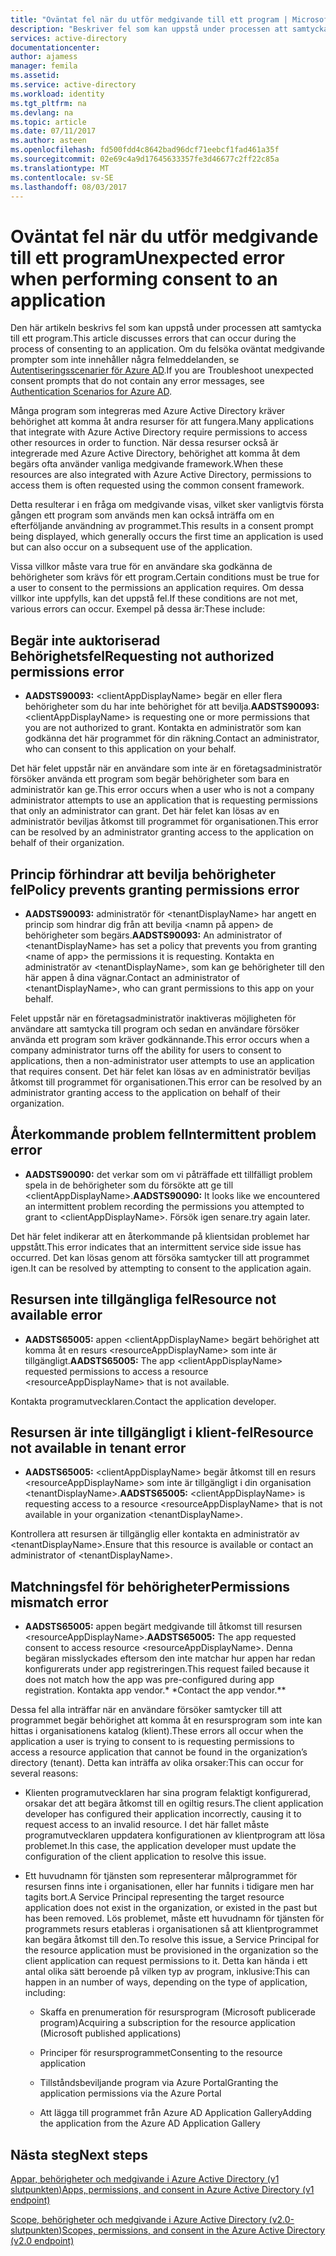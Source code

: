 ```yaml
---
title: "Oväntat fel när du utför medgivande till ett program | Microsoft Docs"
description: "Beskriver fel som kan uppstå under processen att samtycka till ett program och vad du kan göra om dem."
services: active-directory
documentationcenter: 
author: ajamess
manager: femila
ms.assetid: 
ms.service: active-directory
ms.workload: identity
ms.tgt_pltfrm: na
ms.devlang: na
ms.topic: article
ms.date: 07/11/2017
ms.author: asteen
ms.openlocfilehash: fd500fdd4c8642bad96dcf71eebcf1fad461a35f
ms.sourcegitcommit: 02e69c4a9d17645633357fe3d46677c2ff22c85a
ms.translationtype: MT
ms.contentlocale: sv-SE
ms.lasthandoff: 08/03/2017
---
```

# <a name="unexpected-error-when-performing-consent-to-an-application"></a><span data-ttu-id="c3a54-103">Oväntat fel när du utför medgivande till ett program</span><span class="sxs-lookup"><span data-stu-id="c3a54-103">Unexpected error when performing consent to an application</span></span>

<span data-ttu-id="c3a54-104">Den här artikeln beskrivs fel som kan uppstå under processen att samtycka till ett program.</span><span class="sxs-lookup"><span data-stu-id="c3a54-104">This article discusses errors that can occur during the process of consenting to an application.</span></span> <span data-ttu-id="c3a54-105">Om du felsöka oväntat medgivande prompter som inte innehåller några felmeddelanden, se [Autentiseringsscenarier för Azure AD](https://docs.microsoft.com/azure/active-directory/develop/active-directory-authentication-scenarios).</span><span class="sxs-lookup"><span data-stu-id="c3a54-105">If you are Troubleshoot unexpected consent prompts that do not contain any error messages, see [Authentication Scenarios for Azure AD](https://docs.microsoft.com/azure/active-directory/develop/active-directory-authentication-scenarios).</span></span>

<span data-ttu-id="c3a54-106">Många program som integreras med Azure Active Directory kräver behörighet att komma åt andra resurser för att fungera.</span><span class="sxs-lookup"><span data-stu-id="c3a54-106">Many applications that integrate with Azure Active Directory require permissions to access other resources in order to function.</span></span> <span data-ttu-id="c3a54-107">När dessa resurser också är integrerade med Azure Active Directory, behörighet att komma åt dem begärs ofta använder vanliga medgivande framework.</span><span class="sxs-lookup"><span data-stu-id="c3a54-107">When these resources are also integrated with Azure Active Directory, permissions to access them is often requested using the common consent framework.</span></span> 

<span data-ttu-id="c3a54-108">Detta resulterar i en fråga om medgivande visas, vilket sker vanligtvis första gången ett program som används men kan också inträffa om en efterföljande användning av programmet.</span><span class="sxs-lookup"><span data-stu-id="c3a54-108">This results in a consent prompt being displayed, which generally occurs the first time an application is used but can also occur on a subsequent use of the application.</span></span>

<span data-ttu-id="c3a54-109">Vissa villkor måste vara true för en användare ska godkänna de behörigheter som krävs för ett program.</span><span class="sxs-lookup"><span data-stu-id="c3a54-109">Certain conditions must be true for a user to consent to the permissions an application requires.</span></span> <span data-ttu-id="c3a54-110">Om dessa villkor inte uppfylls, kan det uppstå fel.</span><span class="sxs-lookup"><span data-stu-id="c3a54-110">If these conditions are not met, various errors can occur.</span></span> <span data-ttu-id="c3a54-111">Exempel på dessa är:</span><span class="sxs-lookup"><span data-stu-id="c3a54-111">These include:</span></span>

## <a name="requesting-not-authorized-permissions-error"></a><span data-ttu-id="c3a54-112">Begär inte auktoriserad Behörighetsfel</span><span class="sxs-lookup"><span data-stu-id="c3a54-112">Requesting not authorized permissions error</span></span>
* <span data-ttu-id="c3a54-113">**AADSTS90093:** &lt;clientAppDisplayName&gt; begär en eller flera behörigheter som du har inte behörighet för att bevilja.</span><span class="sxs-lookup"><span data-stu-id="c3a54-113">**AADSTS90093:** &lt;clientAppDisplayName&gt; is requesting one or more permissions that you are not authorized to grant.</span></span> <span data-ttu-id="c3a54-114">Kontakta en administratör som kan godkänna det här programmet för din räkning.</span><span class="sxs-lookup"><span data-stu-id="c3a54-114">Contact an administrator, who can consent to this application on your behalf.</span></span>

<span data-ttu-id="c3a54-115">Det här felet uppstår när en användare som inte är en företagsadministratör försöker använda ett program som begär behörigheter som bara en administratör kan ge.</span><span class="sxs-lookup"><span data-stu-id="c3a54-115">This error occurs when a user who is not a company administrator attempts to use an application that is requesting permissions that only an administrator can grant.</span></span> <span data-ttu-id="c3a54-116">Det här felet kan lösas av en administratör beviljas åtkomst till programmet för organisationen.</span><span class="sxs-lookup"><span data-stu-id="c3a54-116">This error can be resolved by an administrator granting access to the application on behalf of their organization.</span></span>

## <a name="policy-prevents-granting-permissions-error"></a><span data-ttu-id="c3a54-117">Princip förhindrar att bevilja behörigheter fel</span><span class="sxs-lookup"><span data-stu-id="c3a54-117">Policy prevents granting permissions error</span></span>
* <span data-ttu-id="c3a54-118">**AADSTS90093:** administratör för &lt;tenantDisplayName&gt; har angett en princip som hindrar dig från att bevilja &lt;namn på appen&gt; de behörigheter som begärs.</span><span class="sxs-lookup"><span data-stu-id="c3a54-118">**AADSTS90093:** An administrator of &lt;tenantDisplayName&gt; has set a policy that prevents you from granting &lt;name of app&gt; the permissions it is requesting.</span></span> <span data-ttu-id="c3a54-119">Kontakta en administratör av &lt;tenantDisplayName&gt;, som kan ge behörigheter till den här appen å dina vägnar.</span><span class="sxs-lookup"><span data-stu-id="c3a54-119">Contact an administrator of &lt;tenantDisplayName&gt;, who can grant permissions to this app on your behalf.</span></span>

<span data-ttu-id="c3a54-120">Felet uppstår när en företagsadministratör inaktiveras möjligheten för användare att samtycka till program och sedan en användare försöker använda ett program som kräver godkännande.</span><span class="sxs-lookup"><span data-stu-id="c3a54-120">This error occurs when a company administrator turns off the ability for users to consent to applications, then a non-administrator user attempts to use an application that requires consent.</span></span> <span data-ttu-id="c3a54-121">Det här felet kan lösas av en administratör beviljas åtkomst till programmet för organisationen.</span><span class="sxs-lookup"><span data-stu-id="c3a54-121">This error can be resolved by an administrator granting access to the application on behalf of their organization.</span></span>

## <a name="intermittent-problem-error"></a><span data-ttu-id="c3a54-122">Återkommande problem fel</span><span class="sxs-lookup"><span data-stu-id="c3a54-122">Intermittent problem error</span></span>
* <span data-ttu-id="c3a54-123">**AADSTS90090:** det verkar som om vi påträffade ett tillfälligt problem spela in de behörigheter som du försökte att ge till &lt;clientAppDisplayName&gt;.</span><span class="sxs-lookup"><span data-stu-id="c3a54-123">**AADSTS90090:** It looks like we encountered an intermittent problem recording the permissions you attempted to grant to &lt;clientAppDisplayName&gt;.</span></span> <span data-ttu-id="c3a54-124">Försök igen senare.</span><span class="sxs-lookup"><span data-stu-id="c3a54-124">try again later.</span></span>

<span data-ttu-id="c3a54-125">Det här felet indikerar att en återkommande på klientsidan problemet har uppstått.</span><span class="sxs-lookup"><span data-stu-id="c3a54-125">This error indicates that an intermittent service side issue has occurred.</span></span> <span data-ttu-id="c3a54-126">Det kan lösas genom att försöka samtycker till att programmet igen.</span><span class="sxs-lookup"><span data-stu-id="c3a54-126">It can be resolved by attempting to consent to the application again.</span></span>

## <a name="resource-not-available-error"></a><span data-ttu-id="c3a54-127">Resursen inte tillgängliga fel</span><span class="sxs-lookup"><span data-stu-id="c3a54-127">Resource not available error</span></span>
* <span data-ttu-id="c3a54-128">**AADSTS65005:** appen &lt;clientAppDisplayName&gt; begärt behörighet att komma åt en resurs &lt;resourceAppDisplayName&gt; som inte är tillgängligt.</span><span class="sxs-lookup"><span data-stu-id="c3a54-128">**AADSTS65005:** The app &lt;clientAppDisplayName&gt; requested permissions to access a resource &lt;resourceAppDisplayName&gt; that is not available.</span></span> 

<span data-ttu-id="c3a54-129">Kontakta programutvecklaren.</span><span class="sxs-lookup"><span data-stu-id="c3a54-129">Contact the application developer.</span></span>

##  <a name="resource-not-available-in-tenant-error"></a><span data-ttu-id="c3a54-130">Resursen är inte tillgängligt i klient-fel</span><span class="sxs-lookup"><span data-stu-id="c3a54-130">Resource not available in tenant error</span></span>
* <span data-ttu-id="c3a54-131">**AADSTS65005:** &lt;clientAppDisplayName&gt; begär åtkomst till en resurs &lt;resourceAppDisplayName&gt; som inte är tillgängligt i din organisation &lt;tenantDisplayName&gt;.</span><span class="sxs-lookup"><span data-stu-id="c3a54-131">**AADSTS65005:** &lt;clientAppDisplayName&gt; is requesting access to a resource &lt;resourceAppDisplayName&gt; that is not available in your organization &lt;tenantDisplayName&gt;.</span></span> 

<span data-ttu-id="c3a54-132">Kontrollera att resursen är tillgänglig eller kontakta en administratör av &lt;tenantDisplayName&gt;.</span><span class="sxs-lookup"><span data-stu-id="c3a54-132">Ensure that this resource is available or contact an administrator of &lt;tenantDisplayName&gt;.</span></span>

## <a name="permissions-mismatch-error"></a><span data-ttu-id="c3a54-133">Matchningsfel för behörigheter</span><span class="sxs-lookup"><span data-stu-id="c3a54-133">Permissions mismatch error</span></span>
* <span data-ttu-id="c3a54-134">**AADSTS65005:** appen begärt medgivande till åtkomst till resursen &lt;resourceAppDisplayName&gt;.</span><span class="sxs-lookup"><span data-stu-id="c3a54-134">**AADSTS65005:** The app requested consent to access resource &lt;resourceAppDisplayName&gt;.</span></span> <span data-ttu-id="c3a54-135">Denna begäran misslyckades eftersom den inte matchar hur appen har redan konfigurerats under app registreringen.</span><span class="sxs-lookup"><span data-stu-id="c3a54-135">This request failed because it does not match how the app was pre-configured during app registration.</span></span> <span data-ttu-id="c3a54-136">Kontakta app vendor.* *</span><span class="sxs-lookup"><span data-stu-id="c3a54-136">Contact the app vendor.**</span></span>

<span data-ttu-id="c3a54-137">Dessa fel alla inträffar när en användare försöker samtycker till att programmet begär behörighet att komma åt en resursprogram som inte kan hittas i organisationens katalog (klient).</span><span class="sxs-lookup"><span data-stu-id="c3a54-137">These errors all occur when the application a user is trying to consent to is requesting permissions to access a resource application that cannot be found in the organization’s directory (tenant).</span></span> <span data-ttu-id="c3a54-138">Detta kan inträffa av olika orsaker:</span><span class="sxs-lookup"><span data-stu-id="c3a54-138">This can occur for several reasons:</span></span>

-   <span data-ttu-id="c3a54-139">Klienten programutvecklaren har sina program felaktigt konfigurerad, orsakar det att begära åtkomst till en ogiltig resurs.</span><span class="sxs-lookup"><span data-stu-id="c3a54-139">The client application developer has configured their application incorrectly, causing it to request access to an invalid resource.</span></span> <span data-ttu-id="c3a54-140">I det här fallet måste programutvecklaren uppdatera konfigurationen av klientprogram att lösa problemet.</span><span class="sxs-lookup"><span data-stu-id="c3a54-140">In this case, the application developer must update the configuration of the client application to resolve this issue.</span></span>

-   <span data-ttu-id="c3a54-141">Ett huvudnamn för tjänsten som representerar målprogrammet för resursen finns inte i organisationen, eller har funnits i tidigare men har tagits bort.</span><span class="sxs-lookup"><span data-stu-id="c3a54-141">A Service Principal representing the target resource application does not exist in the organization, or existed in the past but has been removed.</span></span> <span data-ttu-id="c3a54-142">Lös problemet, måste ett huvudnamn för tjänsten för programmets resurs etableras i organisationen så att klientprogrammet kan begära åtkomst till den.</span><span class="sxs-lookup"><span data-stu-id="c3a54-142">To resolve this issue, a Service Principal for the resource application must be provisioned in the organization so the client application can request permissions to it.</span></span> <span data-ttu-id="c3a54-143">Detta kan hända i ett antal olika sätt beroende på vilken typ av program, inklusive:</span><span class="sxs-lookup"><span data-stu-id="c3a54-143">This can happen in an number of ways, depending on the type of application, including:</span></span>

    -   <span data-ttu-id="c3a54-144">Skaffa en prenumeration för resursprogram (Microsoft publicerade program)</span><span class="sxs-lookup"><span data-stu-id="c3a54-144">Acquiring a subscription for the resource application (Microsoft published applications)</span></span>

    -   <span data-ttu-id="c3a54-145">Principer för resursprogrammet</span><span class="sxs-lookup"><span data-stu-id="c3a54-145">Consenting to the resource application</span></span>

    -   <span data-ttu-id="c3a54-146">Tillståndsbeviljande program via Azure Portal</span><span class="sxs-lookup"><span data-stu-id="c3a54-146">Granting the application permissions via the Azure Portal</span></span>

    -   <span data-ttu-id="c3a54-147">Att lägga till programmet från Azure AD Application Gallery</span><span class="sxs-lookup"><span data-stu-id="c3a54-147">Adding the application from the Azure AD Application Gallery</span></span>

## <a name="next-steps"></a><span data-ttu-id="c3a54-148">Nästa steg</span><span class="sxs-lookup"><span data-stu-id="c3a54-148">Next steps</span></span> 

[<span data-ttu-id="c3a54-149">Appar, behörigheter och medgivande i Azure Active Directory (v1 slutpunkten)</span><span class="sxs-lookup"><span data-stu-id="c3a54-149">Apps, permissions, and consent in Azure Active Directory (v1 endpoint)</span></span>](https://docs.microsoft.com/azure/active-directory/active-directory-apps-permissions-consent)<br>

[<span data-ttu-id="c3a54-150">Scope, behörigheter och medgivande i Azure Active Directory (v2.0-slutpunkten)</span><span class="sxs-lookup"><span data-stu-id="c3a54-150">Scopes, permissions, and consent in the Azure Active Directory (v2.0 endpoint)</span></span>](https://docs.microsoft.com/azure/active-directory/develop/active-directory-v2-scopes)


